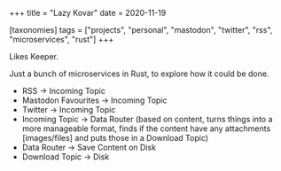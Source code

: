 +++
title = "Lazy Kovar"
date = 2020-11-19

[taxonomies]
tags = ["projects", "personal", "mastodon", "twitter", "rss", "microservices",
"rust"]
+++

Likes Keeper.

Just a bunch of microservices in Rust, to explore how it could be done.

- RSS -> Incoming Topic
- Mastodon Favourites -> Incoming Topic
- Twitter -> Incoming Topic 
- Incoming Topic -> Data Router (based on content, turns things into a more
    manageable format, finds if the content have any attachments [images/files]
    and puts those in a Download Topic)
- Data Router -> Save Content on Disk
- Download Topic -> Disk
